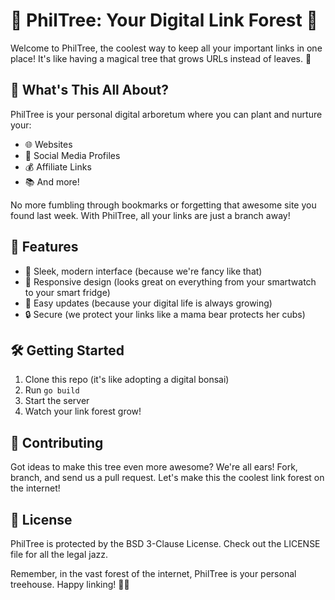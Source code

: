 # 🌳 PhilTree: Your Digital Link Forest 🌳

Welcome to PhilTree, the coolest way to keep all your important links in one place! It's like having a magical tree that grows URLs instead of leaves. 🍃

## 🌟 What's This All About?

PhilTree is your personal digital arboretum where you can plant and nurture your:

- 🌐 Websites
- 📱 Social Media Profiles
- 💰 Affiliate Links
- 📚 And more!

No more fumbling through bookmarks or forgetting that awesome site you found last week. With PhilTree, all your links are just a branch away!

## 🚀 Features

- 🎨 Sleek, modern interface (because we're fancy like that)
- 📱 Responsive design (looks great on everything from your smartwatch to your smart fridge)
- 🔄 Easy updates (because your digital life is always growing)
- 🔒 Secure (we protect your links like a mama bear protects her cubs)

## 🛠 Getting Started

1. Clone this repo (it's like adopting a digital bonsai)
2. Run `go build`
3. Start the server
4. Watch your link forest grow!

## 🤝 Contributing

Got ideas to make this tree even more awesome? We're all ears! Fork, branch, and send us a pull request. Let's make this the coolest link forest on the internet!

## 📜 License

PhilTree is protected by the BSD 3-Clause License. Check out the LICENSE file for all the legal jazz.

Remember, in the vast forest of the internet, PhilTree is your personal treehouse. Happy linking! 🌳🎉
